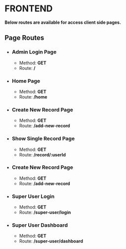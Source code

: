 # FRONTEND
**Below routes are available for access client side pages.**

## Page Routes
  - ### **Admin Login Page**
    - Method: **GET**
    - Route: **/**
  - ### **Home Page**
    - Method: **GET**
    - Route: **/home**
  - ### **Create New Record Page**
    - Method: **GET**
    - Route: **/add-new-record**
  - ### **Show Single Record Page**
    - Method: **GET**
    - Route: **/record/:userId**
  - ### **Create New Record Page**
    - Method: **GET**
    - Route: **/add-new-record**
  - ### **Super User Login**
    - Method: **GET**
    - Route: **/super-user/login**
  - ### **Super User Dashboard**
    - Method: **GET**
    - Route: **/super-user/dashboard**